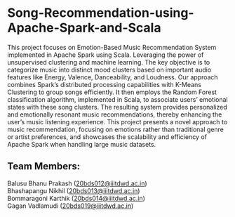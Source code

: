# Song-Recommendation-using-Apache-Spark-and-Scala

This project focuses on Emotion-Based Music Recommendation System implemented in Apache Spark using Scala. Leveraging the power of unsupervised clustering and machine learning. The key objective is to categorize music into
distinct mood clusters based on important audio features like Energy, Valence, Danceability, and Loudness. Our approach combines Spark’s distributed processing capabilities with K-Means Clustering to group songs efficiently. It then employs the Random Forest classification algorithm, implemented in Scala, to associate users’ emotional states with these song clusters. The resulting system provides personalized and emotionally resonant music recommendations, thereby enhancing the user’s music listening experience. This project presents a novel approach to music recommendation, focusing on emotions rather than traditional genre or artist preferences, and showcases the scalability and efficiency of Apache Spark when handling large music datasets. 

## Team Members:
Balusu Bhanu Prakash (20bds012@iiitdwd.ac.in) <br>
Bhashapangu Nikhil (20bds013@iiitdwd.ac.in) <br>
Bommaragoni Karthik (20bds014@iiitdwd.ac.in) <br>
Gagan Vadlamudi (20bds019@iiitdwd.ac.in) <br>


